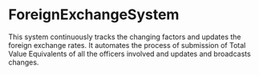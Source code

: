 # ForeignExchangeSystem
This system continuously tracks the changing factors and updates the foreign exchange rates. It automates the process of submission of Total Value Equivalents of all the officers involved and updates and broadcasts changes.
